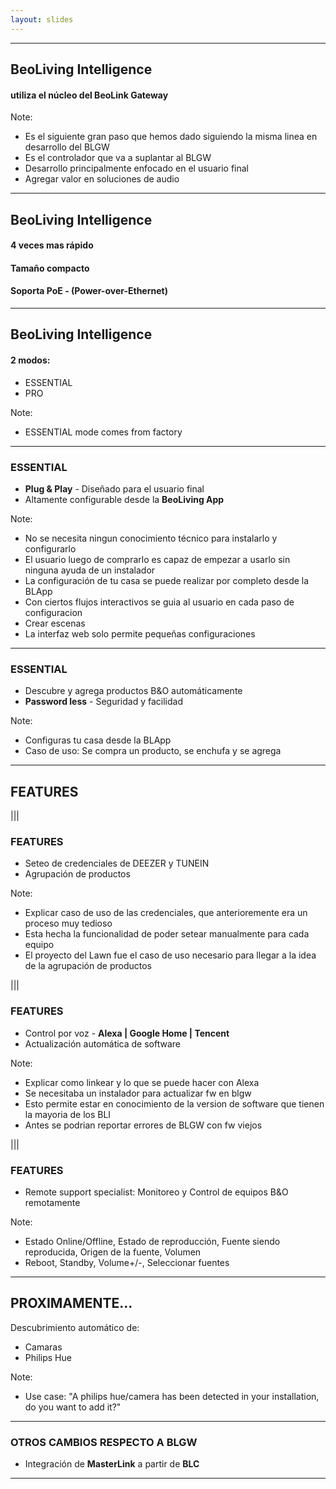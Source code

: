 ```yaml
---
layout: slides
---
```


[comment]: <> (For a new horizontal slide use: \n----\n)
[comment]: <> (For a new vertical slide use: \n|||n)
[comment]: <> (To write slide notes uses \nNote:)

<!-- .slide: data-background-image="bli.jpg" data-background-opacity=.1 -->

----
## BeoLiving Intelligence

#### utiliza el núcleo del BeoLink Gateway <!-- .element: class="fragment" data-fragment-index="2" -->


Note:
- Es el siguiente gran paso que hemos dado siguiendo la misma linea en desarrollo del BLGW
- Es el controlador que va a suplantar al BLGW
- Desarrollo principalmente enfocado en el usuario final
- Agregar valor en soluciones de audio

----
## BeoLiving Intelligence

#### 4 veces mas rápido <!-- .element: class="fragment" data-fragment-index="2" -->
#### Tamaño compacto <!-- .element: class="fragment" data-fragment-index="3" -->
#### Soporta PoE - (Power-over-Ethernet) <!-- .element: class="fragment" data-fragment-index="4" -->

----
## BeoLiving Intelligence

#### 2 modos:

- ESSENTIAL
- PRO

Note:
+ ESSENTIAL mode comes from factory

----
### ESSENTIAL

- **Plug & Play** - Diseñado para el usuario final  
- Altamente configurable desde la **BeoLiving App**

Note:
+ No se necesita ningun conocimiento técnico para instalarlo y configurarlo
+ El usuario luego de comprarlo es capaz de empezar a usarlo sin ninguna ayuda de un instalador
+ La configuración de tu casa se puede realizar por completo desde la BLApp
+ Con ciertos flujos interactivos se guia al usuario en cada paso de configuracion
+ Crear escenas
+ La interfaz web solo permite pequeñas configuraciones

----
### ESSENTIAL

- Descubre y agrega productos B&O automáticamente
- **Password less** - Seguridad y facilidad                     

Note:
- Configuras tu casa desde la BLApp
- Caso de uso: Se compra un producto, se enchufa y se agrega

----
## FEATURES

|||
### FEATURES

+ Seteo de credenciales de DEEZER y TUNEIN
+ Agrupación de productos

Note:
+ Explicar caso de uso de las credenciales, que anterioremente era un proceso muy tedioso
+ Esta hecha la funcionalidad de poder setear manualmente para cada equipo
+ El proyecto del Lawn fue el caso de uso necesario para llegar a la idea de la agrupación de productos

|||
### FEATURES

+ Control por voz - **Alexa | Google Home | Tencent**
+ Actualización automática de software

Note:
+ Explicar como linkear y lo que se puede hacer con Alexa
+ Se necesitaba un instalador para actualizar fw en blgw
+ Esto permite estar en conocimiento de la version de software que tienen la mayoria de los BLI
+ Antes se podrian reportar errores de BLGW con fw viejos

|||
### FEATURES

+ Remote support specialist: Monitoreo y Control de equipos B&O remotamente

Note:
+ Estado Online/Offline, Estado de reproducción, Fuente siendo reproducida, Origen de la fuente, Volumen
+ Reboot, Standby, Volume+/-, Seleccionar fuentes

----
## PROXIMAMENTE... 

Descubrimiento automático de:
- Camaras
- Philips Hue

Note:
+ Use case: "A philips hue/camera has been detected in your installation, do you want to add it?"

----
### OTROS CAMBIOS RESPECTO A BLGW

- Integración de **MasterLink** a partir de **BLC**

----
<!-- .slide: data-background-image="bli.jpg" data-background-opacity=.1 -->
